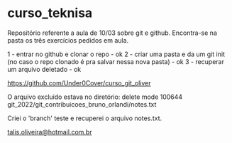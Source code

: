 # curso_teknisa
Repositório referente a aula de 10/03 sobre git e github. Encontra-se na pasta os três exercícios pedidos em aula.

1 - entrar no github e clonar o repo - ok
2 - criar uma pasta e da um git init (no caso o repo clonado é pra salvar nessa nova pasta) - ok
3 - recuperar um arquivo deletado - ok

https://github.com/Under0Cover/curso_git_oliver

O arquivo excluído estava no diretório: delete mode 100644 git_2022/git_contribuicoes_bruno_orlandi/notes.txt

Criei o 'branch' teste e recuperei o arquivo notes.txt.


talis.oliveira@hotmail.com.br
